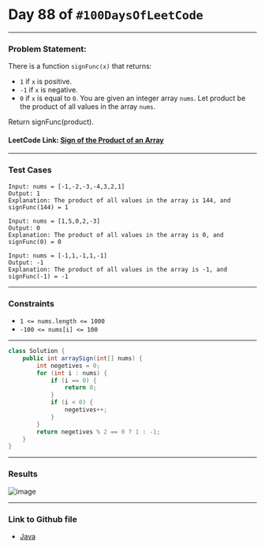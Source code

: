 # Day 88 of `#100DaysOfLeetCode`

___
### Problem Statement:  
There is a function `signFunc(x)` that returns:

* `1` if `x` is positive.
* `-1` if `x` is negative.
* `0` if `x` is equal to `0`.
You are given an integer array `nums`. Let product be the product of all values in the array `nums`.

Return signFunc(product).


#### LeetCode Link: [Sign of the Product of an Array](https://leetcode.com/problems/sign-of-the-product-of-an-array/?envType=study-plan-v2&envId=programming-skills)
___


### Test Cases
```
Input: nums = [-1,-2,-3,-4,3,2,1]
Output: 1
Explanation: The product of all values in the array is 144, and signFunc(144) = 1
```
```
Input: nums = [1,5,0,2,-3]
Output: 0
Explanation: The product of all values in the array is 0, and signFunc(0) = 0
```
```
Input: nums = [-1,1,-1,1,-1]
Output: -1
Explanation: The product of all values in the array is -1, and signFunc(-1) = -1
```
___

### Constraints 
* `1 <= nums.length <= 1000`
* `-100 <= nums[i] <= 100`

___
```java
class Solution {
    public int arraySign(int[] nums) {
        int negetives = 0;
        for (int i : nums) {
            if (i == 0) {
                return 0;
            }
            if (i < 0) {
                negetives++;
            }
        }
        return negetives % 2 == 0 ? 1 : -1;
    }
}
```
___
### Results
![image](https://github.com/studentdevelops/100DaysOfLeetCode/assets/31382363/ee169e3f-70aa-4cbb-a345-a453dbbcfb9a)

___

### Link to Github file  
* [Java](https://github.com/studentdevelops/100DaysOfLeetCode/blob/074645ce5208af9f54182f10f4f84be5900d3401/Day88_Sign_of_the_Product_of_an_Array/code.java)
